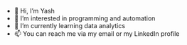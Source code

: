 - 👋 Hi, I’m Yash
- 👀 I’m interested in programming and automation
- 🌱 I’m currently learning data analytics
- 📫 You can reach me via my email or my LinkedIn profile
